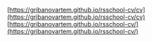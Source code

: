 [https://gribanovartem.github.io/rsschool-cv/cv](https://gribanovartem.github.io/rsschool-cv/cv)
[https://gribanovartem.github.io/rsschool-cv/](https://gribanovartem.github.io/rsschool-cv/)